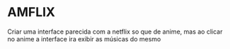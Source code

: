 # AMFLIX
 Criar uma interface parecida com a netflix so que de anime, mas ao clicar no anime a interface ira exibir as músicas do mesmo
